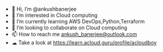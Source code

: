 - 👋 Hi, I’m @ankushbanerjee
- 👀 I’m interested in Cloud computing
- 🌱 I’m currently learning AWS DevOps,Python,Terraform
- 💞️ I’m looking to collaborate on Cloud computing
- 📫 How to reach me ankush_banerjee@outlook.com 
- ☁︎ Take a look at https://learn.acloud.guru/profile/acloudboy

<!---
ankushbanerjee/ankushbanerjee is a ✨ special ✨ repository because its `README.md` (this file) appears on your GitHub profile.
You can click the Preview link to take a look at your changes.
--->
